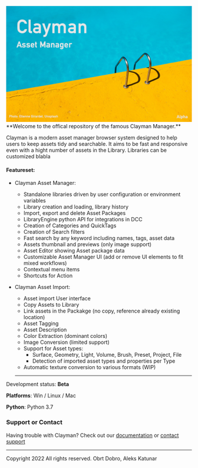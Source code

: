 <img src="splash.png">
**Welcome to the offical repository of the famous Clayman Manager.**

Clayman is a modern asset manager browser system designed to
help users to keep assets tidy and searchable. It aims to be fast and responsive even with a hight number of assets in the Library.
Libraries can be customized blabla


#### Featureset:
- Clayman Asset Manager:
  - Standalone libraries driven by user configuration or environment variables
  - Library creation and loading, library history
  - Import, export and delete Asset Packages
  - LibraryEngine python API for integrations in DCC
  - Creation of Categories and QuickTags
  - Creation of Search filters 
  - Fast search by any keyword including names, tags, asset data
  - Assets thumbnail and previews (only image support)
  - Asset Editor showing Asset package data
  - Customizable Asset Manager UI (add or remove UI elements to fit mixed workflows)
  - Contextual menu items
  - Shortcuts for Action


- Clayman Asset Import:
  - Asset import User interface
  - Copy Assets to Library
  - Link assets in the Packakge (no copy, reference already existing location)
  - Asset Tagging
  - Asset Description
  - Color Extraction (dominant colors)
  - Image Conversion (limited support)
  - Support for Asset types:
    - Surface, Geometry, Light, Volume, Brush, Preset, Project, File
    - Detection of imported asset types and properties per Type
  - Automatic texture conversion to various formats (WIP)




  ---
  
Development status: **Beta**

**Platforms**: Win / Linux / Mac

**Python**: Python 3.7


### Support or Contact

Having trouble with Clayman? Check out our [documentation](https://www.clayman.app/help) or [contact support](https://www.clayman.app/support)


  ---
Copyright 2022 All rights reserved. Obrt Dobro, Aleks Katunar
